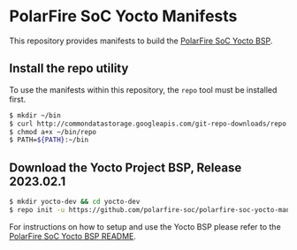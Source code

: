 # PolarFire SoC Yocto Manifests

This repository provides manifests to build the [PolarFire SoC Yocto BSP](https://mi-v-ecosystem.github.io/redirects/repo-meta-polarfire-soc-yocto-bsp).

## Install the repo utility

To use the manifests within this repository, the `repo` tool must be installed first.

```bash
$ mkdir ~/bin
$ curl http://commondatastorage.googleapis.com/git-repo-downloads/repo  > ~/bin/repo
$ chmod a+x ~/bin/repo
$ PATH=${PATH}:~/bin
```

## Download the Yocto Project BSP, Release 2023.02.1

```bash
$ mkdir yocto-dev && cd yocto-dev
$ repo init -u https://github.com/polarfire-soc/polarfire-soc-yocto-manifests.git -b 2023.02.1 -m default.xml
```

For instructions on how to setup and use the Yocto BSP please refer to the [PolarFire SoC Yocto BSP README](https://mi-v-ecosystem.github.io/redirects/repo-meta-polarfire-soc-yocto-bsp).